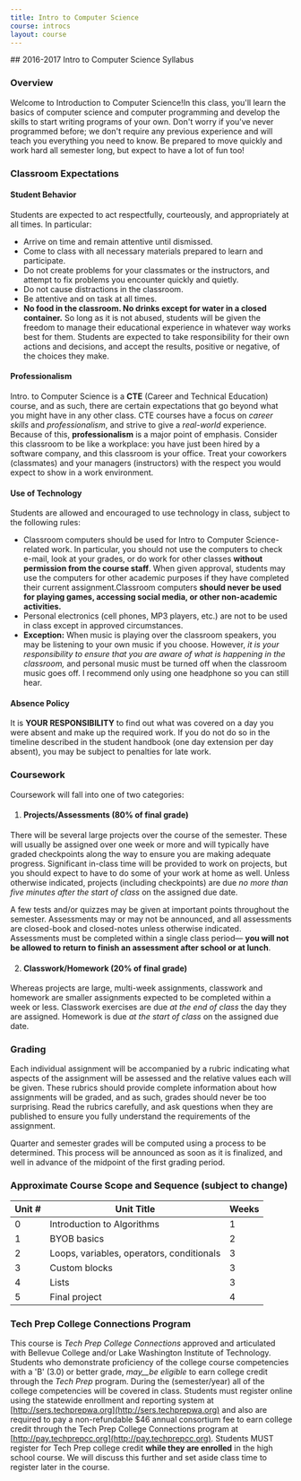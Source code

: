 ```yaml
---
title: Intro to Computer Science
course: introcs
layout: course
---
```

<section markdown="1">
## 2016-2017 Intro to Computer Science Syllabus

### Overview
Welcome to Introduction to Computer Science!In this class, you'll learn the basics of computer science and computer programming and develop the skills to start writing programs of your own. Don't worry if you've never programmed before; we don't require any previous experience and will teach you everything you need to know. Be prepared to move quickly and work hard all semester long, but expect to have a lot of fun too!

### Classroom Expectations

#### Student Behavior
Students are expected to act respectfully, courteously, and appropriately at all times. In particular:

- Arrive on time and remain attentive until dismissed.
- Come to class with all necessary materials prepared to learn and participate.
- Do not create problems for your classmates or the instructors, and attempt to fix problems you encounter quickly and quietly.
- Do not cause distractions in the classroom.
- Be attentive and on task at all times.
- **No food in the classroom. No drinks except for water in a closed container.**
So long as it is not abused, students will be given the freedom to manage their educational experience in whatever way works best for them. Students are expected to take responsibility for their own actions and decisions, and accept the results, positive or negative, of the choices they make.

#### Professionalism
Intro. to Computer Science is a **CTE** (Career and Technical Education) course, and as such, there are certain expectations that go beyond what you might have in any other class. CTE courses have a focus on _career skills_ and _professionalism_, and strive to give a _real-world_ experience. Because of this, **professionalism** is a major point of emphasis. Consider this classroom to be like a workplace: you have just been hired by a software company, and this classroom is your office. Treat your coworkers (classmates) and your managers (instructors) with the respect you would expect to show in a work environment.

#### Use of Technology
Students are allowed and encouraged to use technology in class, subject to the following rules:

- Classroom computers should be used for Intro to Computer Science-related work. In particular, you should not use the computers to check e-mail, look at your grades, or do work for other classes **without permission from the course staff**. When given approval, students may use the computers for other academic purposes if they have completed their current assignment.Classroom computers **should never be used for playing games, accessing social media, or other non-academic activities.**
- Personal electronics (cell phones, MP3 players, etc.) are not to be used in class except in approved circumstances.
 - **Exception:** When music is playing over the classroom speakers, you may be listening to your own music if you choose. However, _it is your responsibility to ensure that you are aware of what is happening in the classroom,_ and personal music must be turned off when the classroom music goes off. I recommend only using one headphone so you can still hear.

#### Absence Policy
It is **YOUR RESPONSIBILITY** to find out what was covered on a day you were absent and make up the required work. If you do not do so in the timeline described in the student handbook (one day extension per day absent), you may be subject to penalties for late work.

### Coursework
Coursework will fall into one of two categories:

1. #### Projects/Assessments (80% of final grade)
  There will be several large projects over the course of the semester. These will usually be assigned over one week or more and will typically have graded checkpoints along the way to ensure you are making adequate progress. Significant in-class time will be provided to work on projects, but you should expect to have to do some of your work at home as well. Unless otherwise indicated, projects (including checkpoints) are due _no more than five minutes after the start of class_ on the assigned due date.

  A few tests and/or quizzes may be given at important points throughout the semester. Assessments may or may not be announced, and all assessments are closed-book and closed-notes unless otherwise indicated. Assessments must be completed within a single class period— **you will not be allowed to return to finish an assessment after school or at lunch**.

2. #### Classwork/Homework (20% of final grade)
  Whereas projects are large, multi-week assignments, classwork and homework are smaller assignments expected to be completed within a week or less. Classwork exercises are due _at the end of class_ the day they are assigned. Homework is due _at the start of class_ on the assigned due date.

### Grading
Each individual assignment will be accompanied by a rubric indicating what aspects of the assignment will be assessed and the relative values each will be given. These rubrics should provide complete information about how assignments will be graded, and as such, grades should never be too surprising. Read the rubrics carefully, and ask questions when they are published to ensure you fully understand the requirements of the assignment.

Quarter and semester grades will be computed using a process to be determined. This process will be announced as soon as it is finalized, and well in advance of the midpoint of the first grading period.

### Approximate Course Scope and Sequence (subject to change)

| **Unit #** | **Unit Title** | **Weeks** |
| --- | --- | --- |
| 0 | Introduction to Algorithms | 1 |
| 1 | BYOB basics | 2 |
| 2 | Loops, variables, operators, conditionals | 3 |
| 3 | Custom blocks | 3 |
| 4 | Lists | 3 |
| 5 | Final project | 4 |

### Tech Prep College Connections Program
This course is _Tech Prep College Connections_ approved and articulated with Bellevue College and/or Lake Washington Institute of Technology. Students who demonstrate proficiency of the college course competencies with a 'B' (3.0) or better grade, _may__be eligible_ to earn college credit through the _Tech Prep_ program. During the (semester/year) all of the college competencies will be covered in class. Students must register online using the statewide enrollment and reporting system at [http://sers.techprepwa.org](http://sers.techprepwa.org) and also are required to pay a non-refundable $46 annual consortium fee to earn college credit through the Tech Prep College Connections program at [http://pay.techprepcc.org](http://pay.techprepcc.org). Students MUST register for Tech Prep college credit **while they are enrolled** in the high school course. We will discuss this further and set aside class time to register later in the course.
</section>
